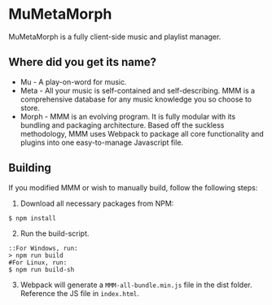 # MuMetaMorph
MuMetaMorph is a fully client-side music and playlist manager.
## Where did you get its name?
* Mu - A play-on-word for music.
* Meta - All your music is self-contained and self-describing. MMM is a comprehensive database for any music knowledge you so choose to store.
* Morph - MMM is an evolving program. It is fully modular with its bundling and packaging architecture. Based off the suckless methodology, MMM uses Webpack to package all core functionality and plugins into one easy-to-manage Javascript file.
## Building
If you modified MMM or wish to manually build, follow the following steps:
1. Download all necessary packages from NPM:
```
$ npm install
```
2. Run the build-script.
```
::For Windows, run:
> npm run build
#For Linux, run:
$ npm run build-sh
```
3. Webpack will generate a `MMM-all-bundle.min.js` file in the dist folder. Reference the JS file in `index.html`.